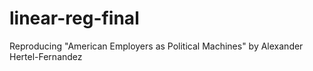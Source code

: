 # linear-reg-final
Reproducing "American Employers as Political Machines" by Alexander Hertel-Fernandez
